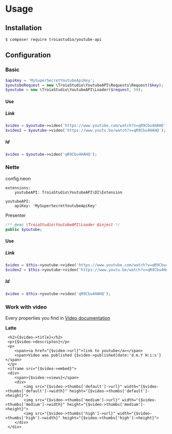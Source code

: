 # Usage

## Installation

```
$ composer require troiastudio/youtube-api
```

## Configuration

### Basic
```php
$apiKey = 'MySuperSecretYoutubeApiKey';
$youtubeRequest = new \TroiaStudio\YoutubeAPI\Requests\Request($key);
$youtube = new \TroiaStudio\YoutubeAPI\Loader($request, 50);
```

#### Use

##### Link
```php
$video = $youtube->video('https://www.youtube.com/watch?v=qR9Cbu4HAHQ');
$video2 = $youtube->video('https://www.youtu.be/watch?v=qR9Cbu4HAHQ');
```

##### Id
```php
$video = $youtube->video('qR9Cbu4HAHQ');
```

### Nette

config.neon
```neon
extensions: 
    youtubeAPI: TroiaStudio\YoutubeAPI\DI\Extension

youtubeAPI:
    apiKey: 'MySuperSecretYoutubeApiKey'
```

Presenter
```php
/** @var \TroiaStudio\YoutubeAPI\Loader @inject */
public $youtube;
```

#### Use

##### Link
```php
$video = $this->youtube->video('https://www.youtube.com/watch?v=qR9Cbu4HAHQ');
$video2 = $this->youtube->video('https://www.youtu.be/watch?v=qR9Cbu4HAHQ');
```

##### Id
```php
$video = $this->youtube->video('qR9Cbu4HAHQ');
```

### Work with video
Every properties you find in [Video documentation](https://github.com/TroiaStudio/YoutubeAPI/blob/master/docs/en/v2/video.md)

**Latte**
```latte
 <h2>{$video->title}</h2>
 <p>{$video->descripton}</p>
 <p>
    <span><a href="{$video->url}">link to youtube</a></span> 
    <span>Video was published {$video->published|date:'d.m.Y H:i:s'}</span>
 </p>
 <iframe src="{$video->embed}">
 <div>
    <span>{$video->views}</span>
    <div>
        <img src="{$video->thumbs['default']->url}" width="{$video->thumbs['default']->width}" height="{$video->thumbs['default']->height}">
        <img src="{$video->thumbs['medium']->url}" width="{$video->thumbs['medium']->width}" height="{$video->thumbs['medium']->height}">
        <img src="{$video->thumbs['high']->url}" width="{$video->thumbs['high']->width}" height="{$video->thumbs['high']->height}">
    </div>
 </div>
```
